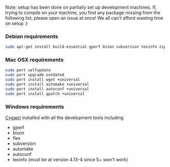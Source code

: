 Note: setup has been done on partially set up development machines. If, trying to compile on your machine, you find any package missing from the following list, please open an issue at once! We all can't afford wasting time on setup :)

### Debian requirements

```bash
sudo apt-get install build-essential gperf bison subversion texinfo zip automake
```

### Mac OSX requirements

```bash
sudo port selfupdate
sudo port upgrade outdated
sudo port install wget +universal
sudo port install automake +universal
sudo port install autoconf +universal
sudo port install gpatch +universal
```

### Windows requirements

[Cygwin](http://www.cygwin.com/) installed with all the development tools including 
- gperf
- bison
- flex
- subversion
- automake
- autoconf
- texinfo (must be at version 4.13-4 since 5+ won't work)

